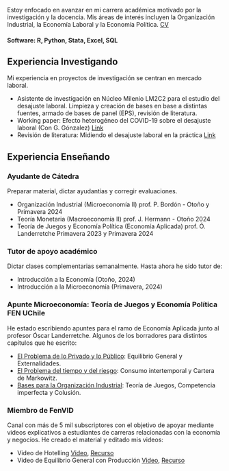 Estoy enfocado en avanzar en mi carrera académica motivado por la investigación y la docencia. Mis áreas de interés incluyen la Organización Industrial, la Economía Laboral y la Economía Política. [CV](https://drive.google.com/file/d/1e6TAE7VJHLo9PKczAqo9CXSLssyN6GeN/view?usp=share_link)

#### Software: R, Python, Stata, Excel, SQL

## Experiencia Investigando
Mi experiencia en proyectos de investigación se centran en mercado laboral.
- Asistente de investigación en Núcleo Milenio LM2C2 para el estudio del desajuste laboral. Limpieza y creación de bases en base a distintas fuentes, armado de bases de panel (EPS), revisión de literatura. 
- Working paper: Efecto heterogéneo del COVID-19 sobre el desajuste laboral (Con G. Gónzalez) [Link](https://drive.google.com/file/d/1D6_w-8GlvZBQXEskPFQFcdcIt8ngx4ss/view?usp=sharing)
- Revisión de literatura: Midiendo el desajuste laboral en la práctica [Link](https://drive.google.com/file/d/1bl-FirA7blKewJaxllg9GCRgCwHU3hKS/view?usp=sharing)

## Experiencia Enseñando
### Ayudante de Cátedra
Preparar material, dictar ayudantías y corregir evaluaciones.
- Organización Industrial (Microeconomía II) prof. P. Bordón - Otoño y Primavera 2024
- Teoría Monetaria (Macroeconomía II) prof. J. Hermann - Otoño 2024
- Teoría de Juegos y Economía Política (Economía Aplicada) prof. Ó. Landerretche Primavera 2023 y Primavera 2024

### Tutor de apoyo académico
Dictar clases complementarias semanalmente. Hasta ahora he sido tutor de:
- Introducción a la Economía (Otoño, 2024)
- Introducción a la Microeconomía (Primavera, 2024)

### Apunte Microeconomía: Teoría de Juegos y Economía Política FEN UChile
He estado escribiendo apuntes para el ramo de Economía Aplicada junto al profesor Óscar Landerretche. Algunos de los borradores para distintos capítulos que he escrito:
- [El Problema de lo Privado y lo Público](https://drive.google.com/file/d/1qSG7litPMbgApps3xh6Wg8E2oBEdpS2Q/view?usp=sharing): Equilibrio General y Externalidades.
- [El Problema del tiempo y del riesgo](https://drive.google.com/file/d/1dwklCvntSaiwPb76ITg9tiqVT4nx9nH2/view?usp=share_link): Consumo intertemporal y Cartera de Markowitz.
- [Bases para la Organización Industrial](https://drive.google.com/file/d/1Dqti7p3MD4Ng24FkOGrUbeAa0R61weNU/view?usp=share_link): Teoría de Juegos, Competencia imperfecta y Colusión.

### Miembro de FenVID
Canal con más de 5 mil subscriptores con el objetivo de apoyar mediante videos explicativos a estudiantes de carreras relacionadas con la economía y negocios. He creado el material y editado mis videos: 
- Video de Hotelling [Video](https://youtu.be/p7UcJlSK_qY?si=CecJ5Q1rEyIp3g2C), [Recurso](https://www.google.com/url?q=https%3A%2F%2Fwww.dropbox.com%2Fscl%2Ffi%2Fsms2xho2gynlmy3l2m3p3%2FModelo-de-Hotelling%3Frlkey%3Dmonyk0k6e9l266jmnuvu0jwkf%26dl%3D0&sa=D)
- Video de Equilibrio General con Producción [Video](https://youtu.be/NgxHDSLMPbo?si=gaVw4cDE1Kq89EQ_), [Recurso](https://www.google.com/url?q=https%3A%2F%2Fwww.dropbox.com%2Fscl%2Ffi%2Fzt9xbmveusd8vti8v6kd3%2FEquilibrio-General-con-Producci-n.pdf%3Frlkey%3Dq56vj7lyr2bczduk0v5o26b4b%26dl%3D0&sa=D)
